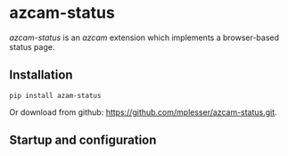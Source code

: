 # azcam-status

*azcam-status* is an *azcam* extension which implements a browser-based status page.

## Installation

`pip install azam-status`

Or download from github: https://github.com/mplesser/azcam-status.git.

## Startup and configuration

